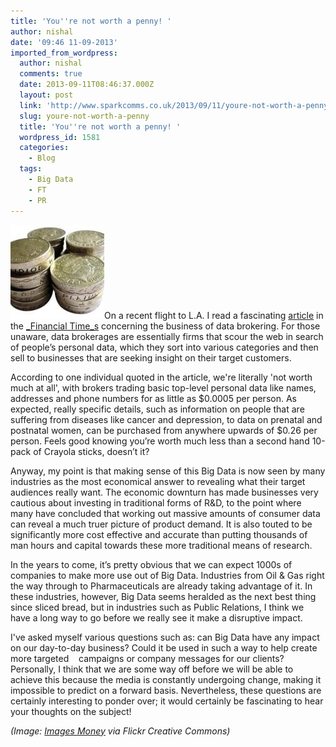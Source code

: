 ```yaml
---
title: 'You''re not worth a penny! '
author: nishal
date: '09:46 11-09-2013'
imported_from_wordpress:
  author: nishal
  comments: true
  date: 2013-09-11T08:46:37.000Z
  layout: post
  link: 'http://www.sparkcomms.co.uk/2013/09/11/youre-not-worth-a-penny/'
  slug: youre-not-worth-a-penny
  title: 'You''re not worth a penny! '
  wordpress_id: 1581
  categories:
    - Blog
  tags:
    - Big Data
    - FT
    - PR
---
```


![Pound coins](Pic5-150x150.jpg)On a recent flight to L.A. I read a fascinating [article](http://www.ft.com/cms/s/2/927ca86e-d29b-11e2-88ed-00144feab7de.html#axzz2dFTfk9cr) in the [_Financial Time_s](http://www.ft.com/) concerning the business of data brokering. For those unaware, data brokerages are essentially firms that scour the web in search of people’s personal data, which they sort into various categories and then sell to businesses that are seeking insight on their target customers.

According to one individual quoted in the article, we're literally 'not worth much at all', with brokers trading basic top-level personal data like names, addresses and phone numbers for as little as $0.0005 per person. As expected, really specific details, such as information on people that are suffering from diseases like cancer and depression, to data on prenatal and postnatal women, can be purchased from anywhere upwards of $0.26 per person. Feels good knowing you’re worth much less than a second hand 10-pack of Crayola sticks, doesn’t it?

Anyway, my point is that making sense of this Big Data is now seen by many industries as the most economical answer to revealing what their target audiences really want. The economic downturn has made businesses very cautious about investing in traditional forms of R&D, to the point where many have concluded that working out massive amounts of consumer data can reveal a much truer picture of product demand. It is also touted to be significantly more cost effective and accurate than putting thousands of man hours and capital towards these more traditional means of research.

In the years to come, it’s pretty obvious that we can expect 1000s of companies to make more use out of Big Data. Industries from Oil & Gas right the way through to Pharmaceuticals are already taking advantage of it. In these industries, however, Big Data seems heralded as the next best thing since sliced bread, but in industries such as Public Relations, I think we have a long way to go before we really see it make a disruptive impact.

I've asked myself various questions such as: can Big Data have any impact on our day-to-day business? Could it be used in such a way to help create more targeted    campaigns or company messages for our clients? Personally, I think that we are some way off before we will be able to achieve this because the media is constantly undergoing change, making it impossible to predict on a forward basis. Nevertheless, these questions are certainly interesting to ponder over; it would certainly be fascinating to hear your thoughts on the subject!

_(Image: [Images Money](http://www.flickr.com/photos/59937401@N07/5930116778/) via Flickr Creative Commons)_
